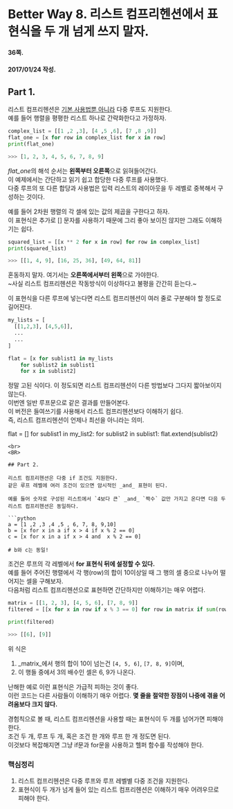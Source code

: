 # Better Way 8. 리스트 컴프리헨션에서 표현식을 두 개 넘게 쓰지 말자.

#### 36쪽.
#### 2017/01/24 작성.


## Part 1.

리스트 컴프리헨션은 [기본 사용법뿐 아니라](https://github.com/shoark7/Effective-Python/blob/master/BetterWay07_useListComp.py) 다중 루프도 지원한다.  
예를 들어 행렬을 평평한 리스트 하나로 간략화한다고 가정하자.

```python
complex_list = [[1 ,2 ,3], [4 ,5 ,6], [7 ,8 ,9]]
flat_one = [x for row in complex_list for x in row]
print(flat_one)

>>> [1, 2, 3, 4, 5, 6, 7, 8, 9]
```

*flat_one*의 해석 순서는 **왼쪽부터 오른쪽**으로 읽혀들어간다.  
이 예제에서는 간단하고 읽기 쉽고 합당한 다중 루프를 사용했다.  
다중 루프의 또 다른 합당과 사용법은 입력 리스트의 레이아웃을 두 레벨로 중복해서 구성하는 것이다.  

예를 들어 2차원 행렬의 각 셀에 있는 값의 제곱을 구한다고 하자.  
이 표현식은 추가로 [] 문자를 사용하기 때문에 그리 좋아 보이진 않지만 그래도 이해하기는 쉽다.

```python
squared_list = [[x ** 2 for x in row] for row in complex_list]
print(squared_list)

>>> [[1, 4, 9], [16, 25, 36], [49, 64, 81]]
```

혼동하지 말자. 여기서는 **오른쪽에서부터 왼쪽**으로 가야한다.  
~사실 리스트 컴프리헨션은 작동방식이 이상하다고 불평을 간간히 듣는다.~  

이 표현식을 다른 루프에 넣는다면 리스트 컴프리헨션이 여러 줄로 구분해야 할 정도로 길어진다.

```python
my_lists = [
  [[1,2,3], [4,5,6]], 
  ...
  ...
]

flat = [x for sublist1 in my_lists
	for sublist2 in sublist1
	for x in sublist2]

```
정말 고된 식이다. 이 정도되면 리스트 컴프리헨션이 다른 방법보다 그다지 짧아보이지 않는다.  
이번엔 일반 루프문으로 같은 결과를 만들어본다.  
이 버전은 들여쓰기를 사용해서 리스트 컴프리헨션보다 이해하기 쉽다.  
즉, 리스트 컴프리헨션이 언제나 최선을 아니라는 의미.

flat = []
for sublist1 in my_list2:
    for sublist2 in sublist1:
        flat.extend(sublist2)
```
<br>
<BR>

## Part 2.

리스트 컴프리헨션은 다중 if 조건도 지원한다.  
같은 루프 레벨에 여러 조건이 있으면 암시적인 _and_ 표현이 된다.  

예를 들어 숫자로 구성된 리스트에서 `4보다 큰` _and_ `짝수` 값만 가지고 온다면 다음 두 리스트 컴프리헨션은 동일하다.  

```python
a = [1 ,2 ,3 ,4 ,5 , 6, 7, 8, 9,10]
b = [x for x in a if x > 4 if x % 2 == 0]
c = [x for x in a if x > 4 and  x % 2 == 0]

# b와 c는 동일!
```

조건은 루프의 각 레벨에서 **for 표현식 뒤에 설정할 수 있다.**  
예를 들어 주어진 행렬에서 각 행(row)의 합이 10이상일 때 그 행의 셀 중으로 나누어 떨어지는 셀을 구해보자.  
다음처럼 리스트 컴프리헨션으로 표현하면 간단하지만 이해하기는 매우 어렵다.

```python
matrix = [[1, 2, 3], [4, 5, 6], [7, 8, 9]]
filtered = [[x for x in row if x % 3 == 0] for row in matrix if sum(row) >= 10]

print(filtered)

>>> [[6], [9]]
```
위 식은  

1. _matrix_에서 행의 합이 10이 넘는건 `[4, 5, 6]`, `[7, 8, 9]`이며,
2. 이 행들 중에서 3의 배수인 셀은 6, 9가 나온다.

난해한 예로 이런 표현식은 가급적 피하는 것이 좋다.  
이런 코드는 다른 사람들이 이해하기 매우 어렵다. **몇 줄을 절약한 장점이 나중에 겪을 어려움보다 크지 않다.**  

경험칙으로 볼 때, 리스트 컴프리헨션을 사용할 때는 표현식이 두 개를 넘어가면 피해야 한다.  
조건 두 개, 루프 두 개, 혹은 조건 한 개와 루프 한 개 정도면 된다.  
이것보다 복잡해지면 그냥 if문과 for문을 사용하고 헬퍼 함수를 작성해야 한다.




### 핵심정리

1. 리스트 컴프리헨션은 다중 루프와 루프 레벨별 다중 조건을 지원한다.
2. 표현식이 두 개가 넘게 들어 있는 리스트 컴프리헨션은 이해하기 매우 어려우므로 피해야 한다.
